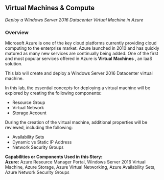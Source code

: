 ## **Virtual Machines &amp; Compute** 

_Deploy a Windows Server 2016 Datacenter Virtual Machine in Azure_

### **Overview**

Microsoft Azure is one of the key cloud platforms currently providing cloud computing to the enterprise market. Azure launched in 2010 and has quickly matured as many new services are continually being added. One of the first and most popular services offered in Azure is **Virtual Machines** , an IaaS solution.

This lab will create and deploy a Windows Server 2016 Datacenter  virtual machine.

In this lab, the essential concepts for deploying a virtual machine will be explored by creating the following components:

- Resource Group
- Virtual Network
- Storage Account

During the creation of the virtual machine, additional properties will be reviewed, including the following:

- Availability Sets
- Dynamic vs Static IP Address
- Network Security Groups

**Capabilities or Components Used in this Story:**    
**Azure:** Azure Resource Manager Portal, Windows Server 2016 Virtual Machine, Azure Storage, Azure Virtual Networking, Azure Availability Sets, Azure Network Security Groups